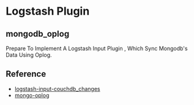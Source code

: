 # Logstash Plugin

## mongodb_oplog
Prepare To Implement A Logstash Input Plugin , Which Sync Mongodb's Data Using Oplog.


## Reference
- [logstash-input-couchdb_changes](https://github.com/logstash-plugins/logstash-input-couchdb_changes)
- [mongo-oplog](https://github.com/cayasso/mongo-oplog)
